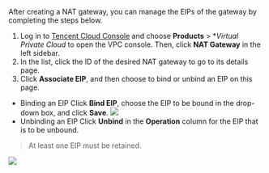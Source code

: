After creating a NAT gateway, you can manage the EIPs of the gateway by completing the steps below.
1. Log in to [Tencent Cloud Console](https://console.cloud.tencent.com/) and choose **Products** > **Virtual Private Cloud* to open the VPC console. Then, click **NAT Gateway** in the left sidebar.
2. In the list, click the ID of the desired NAT gateway to go to its details page.
3. Click **Associate EIP**, and then choose to bind or unbind an EIP on this page.
 - Binding an EIP
 Click **Bind EIP**, choose the EIP to be bound in the drop-down box, and click **Save**.
 ![](https://main.qcloudimg.com/raw/fea68c6b45aba274713302f7dcf30a0c.png)
 - Unbinding an EIP
 Click **Unbind** in the **Operation** column for the EIP that is to be unbound.
 >At least one EIP must be retained.
 >
 ![](https://main.qcloudimg.com/raw/7a8e1cdc7f1391bc5f1d7ab64887eb95.png)
